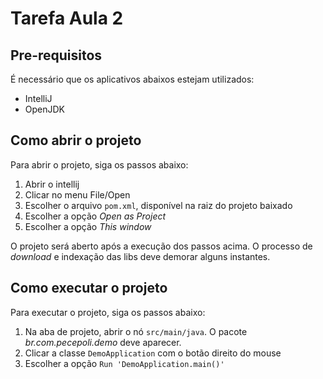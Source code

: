 # Tarefa Aula 2

## Pre-requisitos

É necessário que os aplicativos abaixos estejam utilizados:

- IntelliJ
- OpenJDK  

## Como abrir o projeto

Para abrir o projeto, siga os passos abaixo:

1. Abrir o intellij 
2. Clicar no menu File/Open
3. Escolher o arquivo `pom.xml`, disponível na raiz do projeto baixado
4. Escolher a opção *Open as Project*
5. Escolher a opção *This window*

O projeto será aberto após a execução dos passos acima. O processo de *download* e indexação das libs deve demorar alguns instantes.

## Como executar o projeto

Para executar o projeto, siga os passos abaixo:

1. Na aba de projeto, abrir o nó `src/main/java`. O pacote *br.com.pecepoli.demo* deve aparecer.
2. Clicar a classe `DemoApplication` com o botão direito do mouse
3. Escolher a opção `Run 'DemoApplication.main()'`


